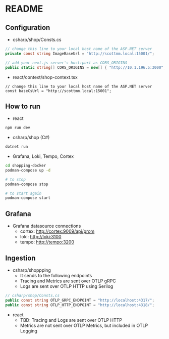 # README

## Configuration

* csharp/shop/Consts.cs

```cs
// change this line to your local host name of the ASP.NET server
private const string ImageBaseUrl = "http://scottmm.local:15001/";

// add your next.js server's host:port as CORS_ORIGINS
public static string[] CORS_ORIGINS = new[] { "http://10.1.196.5:3000", "http://localhost:3000", "http://scottmm.local:3000" };
```

* react/context/shop-context.tsx

```tsx
// change this line to your local host name of the ASP.NET server
const baseCsUrl = "http://scottmm.local:15001";
```

## How to run

* react

```sh
npm run dev
```

* csharp/shop (C#)

```sh
dotnet run
```

* Grafana, Loki, Tempo, Cortex

```sh
cd shopping-docker
podman-compose up -d

# to stop
podman-compose stop

# to start again
podman-compose start
```

## Grafana

* Grafana datasource connections
  * cortex: <http://cortex:9009/api/prom>
  * loki: <http://loki:3100>
  * tempo: <http://tempo:3200>

## Ingestion

* csharp/shoppping
  * It sends to the following endpoints
  * Tracing and Metrics are sent over OTLP gRPC
  * Logs are sent over OTLP HTTP using Serilog

```cs
// csharp/shop/Consts.cs
public const string OTLP_GRPC_ENDPOINT = "http://localhost:4317/";
public const string OTLP_HTTP_ENDPOINT = "http://localhost:4318/";

```

* react
  * TBD: Tracing and Logs are sent over OTLP HTTP
  * Metrics are not sent over OTLP Metrics, but included in OTLP Logging
